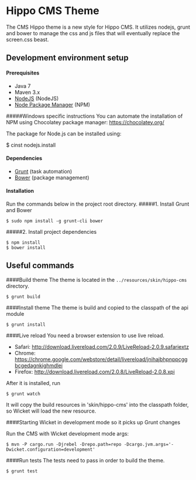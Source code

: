 Hippo CMS Theme
===========

The CMS Hippo theme is a new style for Hippo CMS. It utilizes nodejs, grunt and bower to manage the css and js
files that will eventually replace the screen.css beast.

## Development environment setup
#### Prerequisites

* Java 7
* Maven 3.x
* [NodeJS](https://nodejs.org/) (NodeJS)
* [Node Package Manager](https://npmjs.org/) (NPM)

#####Windows specific instructions
You can automate the installation of NPM using Chocolatey package manager:
https://chocolatey.org/

The package for Node.js can be installed using:

  $ cinst nodejs.install

#### Dependencies

* [Grunt](http://gruntjs.com/) (task automation)
* [Bower](http://bower.io/) (package management)

#### Installation
Run the commands below in the project root directory.
#####1. Install Grunt and Bower

    $ sudo npm install -g grunt-cli bower
    
#####2. Install project dependencies

    $ npm install
    $ bower install

## Useful commands

####Build theme
The theme is located in the `../resources/skin/hippo-cms` directory.

    $ grunt build

####Install theme
The theme is build and copied to the classpath of the api module

    $ grunt install

####Live reload
You need a browser extension to use live reload.

*   Safari: http://download.livereload.com/2.0.9/LiveReload-2.0.9.safariextz
*   Chrome: https://chrome.google.com/webstore/detail/livereload/jnihajbhpnppcggbcgedagnkighmdlei
*   Firefox: http://download.livereload.com/2.0.8/LiveReload-2.0.8.xpi

After it is installed, run

    $ grunt watch
    
It will copy the build resources in 'skin/hippo-cms' into the classpath folder, so Wicket will load the new resource.

####Starting Wicket in development mode so it picks up Grunt changes

Run the CMS with Wicket development mode args:

    $ mvn -P cargo.run -Djrebel -Drepo.path=repo -Dcargo.jvm.args='-Dwicket.configuration=development'


####Run tests
The tests need to pass in order to build the theme.

    $ grunt test


